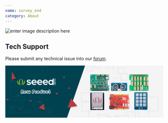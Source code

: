 ```yaml
---
name: survey_end
category: About
---
```


![enter image description here](https://raw.githubusercontent.com/SeeedDocument/Seeed-WiKi/master/docs/images/survey_end.png)

## Tech Support
Please submit any technical issue into our [forum](http://forum.seeedstudio.com/). <br /><p style="text-align:center"><a href="https://www.seeedstudio.com/act-4.html" target="_blank"><img src="https://github.com/SeeedDocument/Wiki_Banner/raw/master/new_product.jpg" /></a></p>